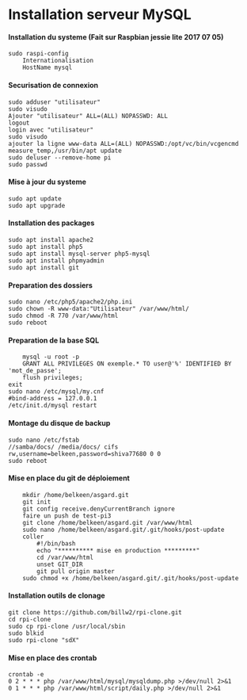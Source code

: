 Installation serveur MySQL 
==
#### Installation du systeme (Fait sur Raspbian jessie lite 2017 07 05) 
	sudo raspi-config 
		Internationalisation 
		HostName mysql 

#### Securisation de connexion
	sudo adduser "utilisateur" 
	sudo visudo 
	Ajouter "utilisateur" ALL=(ALL) NOPASSWD: ALL 
	logout 
	login avec "utilisateur" 
	sudo visudo 
	ajouter la ligne www-data ALL=(ALL) NOPASSWD:/opt/vc/bin/vcgencmd measure_temp,/usr/bin/apt update 
	sudo deluser --remove-home pi 
	sudo passwd 
	
#### Mise à jour du systeme
	sudo apt update 
	sudo apt upgrade 
	
#### Installation des packages
	sudo apt install apache2 
	sudo apt install php5 
	sudo apt install mysql-server php5-mysql 
	sudo apt install phpmyadmin 
	sudo apt install git 

#### Preparation des dossiers
	sudo nano /etc/php5/apache2/php.ini 
	sudo chown -R www-data:"Utilisateur" /var/www/html/ 
	sudo chmod -R 770 /var/www/html 
	sudo reboot 

#### Preparation de la base SQL
        mysql -u root -p 
        GRANT ALL PRIVILEGES ON exemple.* TO user@'%' IDENTIFIED BY 'mot_de_passe'; 
        flush privileges; 
	exit 
	sudo nano /etc/mysql/my.cnf 
	#bind-address = 127.0.0.1 
	/etc/init.d/mysql restart 

#### Montage du disque de backup
	sudo nano /etc/fstab 
	//samba/docs/ /media/docs/ cifs rw,username=belkeen,password=shiva77680 0 0 
	sudo reboot 

#### Mise en place du git de déploiement
        mkdir /home/belkeen/asgard.git 
        git init 
        git config receive.denyCurrentBranch ignore 
        faire un push de test-pi3 
        git clone /home/belkeen/asgard.git /var/www/html 
        sudo nano /home/belkeen/asgard.git/.git/hooks/post-update 
        coller 
	        #!/bin/bash 
			echo "********** mise en production *********" 
			cd /var/www/html 
			unset GIT_DIR 
			git pull origin master 
		sudo chmod +x /home/belkeen/asgard.git/.git/hooks/post-update  
	
#### Installation outils de clonage
	git clone https://github.com/billw2/rpi-clone.git 
	cd rpi-clone 
	sudo cp rpi-clone /usr/local/sbin 
	sudo blkid 
	sudo rpi-clone "sdX" 
	
#### Mise en place des crontab
	crontab -e 
	0 2 * * * php /var/www/html/mysql/mysqldump.php >/dev/null 2>&1 
	0 1 * * * php /var/www/html/script/daily.php >/dev/null 2>&1 
